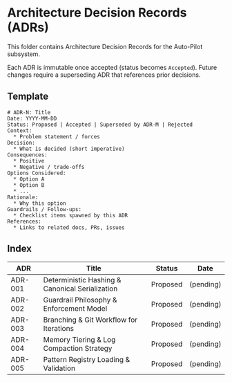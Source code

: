 # Architecture Decision Records (ADRs)

This folder contains Architecture Decision Records for the Auto-Pilot subsystem.

Each ADR is immutable once accepted (status becomes `Accepted`). Future changes require a superseding ADR that references prior decisions.

## Template

```
# ADR-N: Title
Date: YYYY-MM-DD
Status: Proposed | Accepted | Superseded by ADR-M | Rejected
Context:
  * Problem statement / forces
Decision:
  * What is decided (short imperative)
Consequences:
  * Positive
  * Negative / trade-offs
Options Considered:
  * Option A
  * Option B
  * ...
Rationale:
  * Why this option
Guardrails / Follow-ups:
  * Checklist items spawned by this ADR
References:
  * Links to related docs, PRs, issues
```

## Index

| ADR | Title | Status | Date |
|-----|-------|--------|------|
| ADR-001 | Deterministic Hashing & Canonical Serialization | Proposed | (pending) |
| ADR-002 | Guardrail Philosophy & Enforcement Model | Proposed | (pending) |
| ADR-003 | Branching & Git Workflow for Iterations | Proposed | (pending) |
| ADR-004 | Memory Tiering & Log Compaction Strategy | Proposed | (pending) |
| ADR-005 | Pattern Registry Loading & Validation | Proposed | (pending) |

